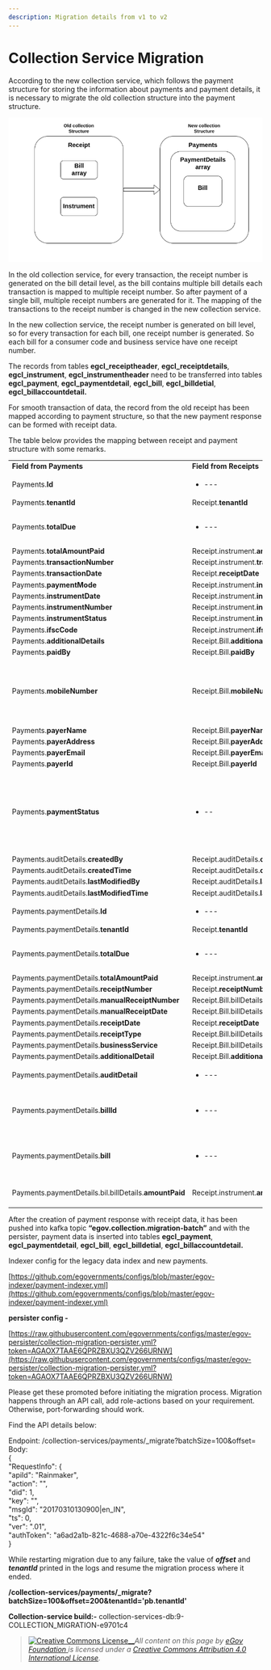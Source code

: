 ```yaml
---
description: Migration details from v1 to v2
---
```


# Collection Service Migration

According to the new collection service, which follows the payment structure for storing the information about payments and payment details, it is necessary to migrate the old collection structure into the payment structure.

![](../../../../.gitbook/assets/109.png)

In the old collection service, for every transaction, the receipt number is generated on the bill detail level, as the bill contains multiple bill details each transaction is mapped to multiple receipt number. So after payment of a single bill, multiple receipt numbers are generated for it. The mapping of the transactions to the receipt number is changed in the new collection service.

In the new collection service, the receipt number is generated on bill level, so for every transaction for each bill, one receipt number is generated. So each bill for a consumer code and business service have one receipt number.

The records from tables **egcl\_receiptheader**, **egcl\_receiptdetails**, **egcl\_instrument**, **egcl\_instrumentheader** need to be transferred into tables **egcl\_payment**, **egcl\_paymentdetail**, **egcl\_bill**, **egcl\_billdetial**, **egcl\_billaccountdetail.**

For smooth transaction of data, the record from the old receipt has been mapped according to payment structure, so that the new payment response can be formed with receipt data.

The table below provides the mapping between receipt and payment structure with some remarks.

|                                                        |                                                  |                                                                                                                                                                                                                                                  |
| ------------------------------------------------------ | ------------------------------------------------ | ------------------------------------------------------------------------------------------------------------------------------------------------------------------------------------------------------------------------------------------------ |
| **Field from Payments**                                | **Field from Receipts**                          | **Remark**                                                                                                                                                                                                                                       |
| Payments.**Id**                                        | <ul><li>---</li></ul>                            | Set as UUID                                                                                                                                                                                                                                      |
| Payments.**tenantId**                                  | Receipt.**tenantId**                             |                                                                                                                                                                                                                                                  |
| Payments.**totalDue**                                  | <ul><li>---</li></ul>                            | Total Due for payment is calculated by subtracting totalAmount from bill and amount from Receipt.instrument                                                                                                                                      |
| Payments.**totalAmountPaid**                           | Receipt.instrument.**amount**                    |                                                                                                                                                                                                                                                  |
| Payments.**transactionNumber**                         | Receipt.instrument.**transactionNumber**         |                                                                                                                                                                                                                                                  |
| Payments.**transactionDate**                           | Receipt.**receiptDate**                          |                                                                                                                                                                                                                                                  |
| Payments.**paymentMode**                               | Receipt.instrument.**instrumnetType**.**name**   |                                                                                                                                                                                                                                                  |
| Payments.**instrumentDate**                            | Receipt.instrument.**instrumentDate**            |                                                                                                                                                                                                                                                  |
| Payments.**instrumentNumber**                          | Receipt.instrument.**instrumentNumber**          |                                                                                                                                                                                                                                                  |
| Payments.**instrumentStatus**                          | Receipt.instrument.**instrumentStatus**          |                                                                                                                                                                                                                                                  |
| Payments.**ifscCode**                                  | Receipt.instrument.**ifscCode**                  |                                                                                                                                                                                                                                                  |
| Payments.**additionalDetails**                         | Receipt.Bill.**additionalDetails**               |                                                                                                                                                                                                                                                  |
| Payments.**paidBy**                                    | Receipt.Bill.**paidBy**                          |                                                                                                                                                                                                                                                  |
| Payments.**mobileNumber**                              | Receipt.Bill.**mobileNumber**                    | <p>If mobileNumber from Receipt.bill is null it has to set with some value e.g: <strong>“NA”</strong></p><p>Note: Payments.mobileNumber should not be null</p>                                                                                   |
| Payments.**payerName**                                 | Receipt.Bill.**payerName**                       |                                                                                                                                                                                                                                                  |
| Payments.**payerAddress**                              | Receipt.Bill.**payerAddress**                    |                                                                                                                                                                                                                                                  |
| Payments.**payerEmail**                                | Receipt.Bill.**payerEmail**                      |                                                                                                                                                                                                                                                  |
| Payments.**payerId**                                   | Receipt.Bill.**payerId**                         |                                                                                                                                                                                                                                                  |
| Payments.**paymentStatus**                             | <ul><li>--</li></ul>                             | <p>Based on paymentMode from Payment, the paymentStatus is set.</p><p>If paymentMode is <strong>ONLINE</strong> or <strong>CARD</strong> then paymentStatus is set to <strong>DEPOSITED</strong> otherwise it is set to <strong>NEW</strong></p> |
| Payments.auditDetails.**createdBy**                    | Receipt.auditDetails.**createdBy**               |                                                                                                                                                                                                                                                  |
| Payments.auditDetails.**createdTime**                  | Receipt.auditDetails.**createdTime**             |                                                                                                                                                                                                                                                  |
| Payments.auditDetails.**lastModifiedBy**               | Receipt.auditDetails.**lastModifiedBy**          |                                                                                                                                                                                                                                                  |
| Payments.auditDetails.**lastModifiedTime**             | Receipt.auditDetails.**lastModifiedTime**        |                                                                                                                                                                                                                                                  |
| Payments.paymentDetails.**Id**                         | <ul><li>---</li></ul>                            | Set as UUID                                                                                                                                                                                                                                      |
| Payments.paymentDetails.**tenantId**                   | Receipt.**tenantId**                             |                                                                                                                                                                                                                                                  |
| Payments.paymentDetails.**totalDue**                   | <ul><li>---</li></ul>                            | Total Due for paymentDetails is calculated by subtracting totalAmount from bill and amount from Receipt.instrument                                                                                                                               |
| Payments.paymentDetails.**totalAmountPaid**            | Receipt.instrument.**amount**                    |                                                                                                                                                                                                                                                  |
| Payments.paymentDetails.**receiptNumber**              | Receipt.**receiptNumber**                        |                                                                                                                                                                                                                                                  |
| Payments.paymentDetails.**manualReceiptNumber**        | Receipt.Bill.billDetails.**manualReceiptNumber** |                                                                                                                                                                                                                                                  |
| Payments.paymentDetails.**manualReceiptDate**          | Receipt.Bill.billDetails.**manualReceiptDate**   |                                                                                                                                                                                                                                                  |
| Payments.paymentDetails.**receiptDate**                | Receipt.**receiptDate**                          |                                                                                                                                                                                                                                                  |
| Payments.paymentDetails.**receiptType**                | Receipt.Bill.billDetails.**receiptType**         |                                                                                                                                                                                                                                                  |
| Payments.paymentDetails.**businessService**            | Receipt.Bill.billDetails.**businessService**     |                                                                                                                                                                                                                                                  |
| Payments.paymentDetails.**additionalDetail**           | Receipt.Bill.**additionalDetail**                |                                                                                                                                                                                                                                                  |
| Payments.paymentDetails.**auditDetail**                | <ul><li>---</li></ul>                            | auditDetail for paymentDetail is same as payment auditDetail                                                                                                                                                                                     |
| Payments.paymentDetails.**billId**                     | <ul><li>---</li></ul>                            | Based on id in **egbs\_billdetail\_v1** table billId is extracted,Where id in **egbs\_billdetail\_v1** is Receipt.Bill.billDetails.billNumber                                                                                                    |
| Payments.paymentDetails.**bill**                       | <ul><li>---</li></ul>                            | Based on the billid, tenantid and service the bill is search by calling the Billing service API and set it to Payments.paymentDetails.bill                                                                                                       |
| Payments.paymentDetails.bil.billDetails.**amountPaid** | Receipt.instrument.**amount**                    | For each amountPaid in billDetails, its value is set from Receipt.instrument.amount                                                                                                                                                              |

After the creation of payment response with receipt data, it has been pushed into kafka topic **“egov.collection.migration-batch”** and with the persister, payment data is inserted into tables **egcl\_payment**, **egcl\_paymentdetail**, **egcl\_bill**, **egcl\_billdetial**, **egcl\_billaccountdetail.**

Indexer config for the legacy data index and new payments.

[https://github.com/egovernments/configs/blob/master/egov-indexer/payment-indexer.yml](https://github.com/egovernments/configs/blob/master/egov-indexer/payment-indexer.yml)

**persister config -**

[https://raw.githubusercontent.com/egovernments/configs/master/egov-persister/collection-migration-persister.yml?token=AGAOX7TAAE6QPRZBXU3QZV266URNW](https://raw.githubusercontent.com/egovernments/configs/master/egov-persister/collection-migration-persister.yml?token=AGAOX7TAAE6QPRZBXU3QZV266URNW)

Please get these promoted before initiating the migration process. Migration happens through an API call, add role-actions based on your requirement. Otherwise, port-forwarding should work.

Find the API details below:

Endpoint: /collection-services/payments/\_migrate?batchSize=100\&offset=\
Body:\
{\
"RequestInfo": {\
"apiId": "Rainmaker",\
"action": "",\
"did": 1,\
"key": "",\
"msgId": "20170310130900|en\_IN",\
"ts": 0,\
"ver": ".01",\
"authToken": "a6ad2a1b-821c-4688-a70e-4322f6c34e54"\
}

While restarting migration due to any failure, take the value of _**offset**_ and _**tenantId**_ printed in the logs and resume the migration process where it ended.

**/collection-services/payments/\_migrate?batchSize=100\&offset=200\&tenantId='pb.tenantId'**

**Collection-service build:-** collection-services-db:9-COLLECTION\_MIGRATION-e9701c4

> [![Creative Commons License](https://i.creativecommons.org/l/by/4.0/80x15.png)\_\_](http://creativecommons.org/licenses/by/4.0/)_All content on this page by_ [_eGov Foundation_ ](https://egov.org.in/)_is licensed under a_ [_Creative Commons Attribution 4.0 International License_](http://creativecommons.org/licenses/by/4.0/)_._
